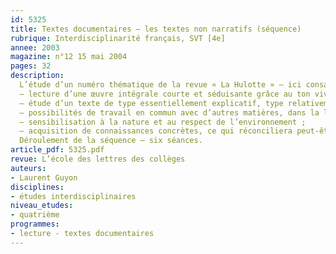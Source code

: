 ```yaml
---
id: 5325
title: Textes documentaires – les textes non narratifs (séquence)
rubrique: Interdisciplinarité français, SVT [4e]
annee: 2003
magazine: n°12 15 mai 2004
pages: 32
description: 
  L’étude d’un numéro thématique de la revue « La Hulotte » – ici consacré au hérisson – présente de nombreux intérêts – 
  – lecture d’une œuvre intégrale courte et séduisante grâce au ton vivant, à l’humour, au rôle de l’image, aux sujets abordés ;
  – étude d’un texte de type essentiellement explicatif, type relativement peu abordé en cours de français ;
  – possibilités de travail en commun avec d’autres matières, dans la lignée des instructions officielles (SVT, technologie) ;
  – sensibilisation à la nature et au respect de l’environnement ;
  – acquisition de connaissances concrètes, ce qui réconciliera peut-être avec l’école ceux qui lu reprochent d’être coupée de la réalité.
  Déroulement de la séquence – six séances.
article_pdf: 5325.pdf
revue: L’école des lettres des collèges
auteurs:
- Laurent Guyon
disciplines:
- études interdisciplinaires
niveau_etudes:
- quatrième
programmes:
- lecture - textes documentaires
---
```

